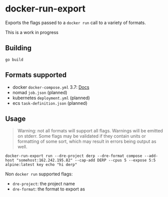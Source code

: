 # docker-run-export

Exports the flags passed to a `docker run` call to a variety of formats.

This is a work in progress

## Building

```shell
go build
```

## Formats supported

- docker `docker-compose.yml` 3.7: [Docs](/docs/compose.md)
- nomad `job.json` (planned)
- kubernetes `deployment.yml` (planned)
- ecs `task-definition.json` (planned)

## Usage

> Warning: not all formats will support all flags. Warnings will be emitted on stderr. Some flags may be validated if they contain units or formatting of some sort, which may result in errors being output as well.

```shell
docker-run-export run --dre-project derp --dre-format compose --add-host "somehost:162.242.195.82" --cap-add DERP --cpus 5 --expose 5:5 alpine:latest key echo "hi derp"
```

Non `docker run` supported flags:

- `dre-project`: the project name
- `dre-format`: the format to export as

